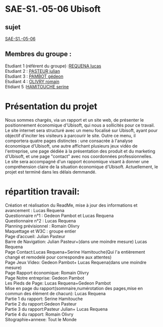 # SAE-S1.-05-06 Ubisoft

## sujet

[SAE-S1.-05-06](https://lucas-requena.github.io/SAE-S1.-05-06/)

## Membres du groupe :
Etudiant 1 (référent du groupe) :[REQUENA lucas](mailto:lrequena@edu.univ-fcomte.fr?subject=SAE_1_05_06)  
Etudiant 2 : [PASTEUR julian](mailto:jpasteu4@edu.univ-fcomte.fr?subject=SAE_1_05_06)   
Etudiant 3 : [PAMBOT gédeon](mailto:gpambot@edu.univ-fcomte.fr?subject=SAE_1_05_06)  
Etudiant 4 : [OLIVRY romain](mailto:rolivry@edu.univ-fcomte.fr?subject=SAE_1_05_06)  
Etidiant 5 :[HAMITOUCHE serine](mailto:shamitou@edu.univ-fcomte.fr?subject=SAE_1_05_06)
 
# Présentation du projet

Nous sommes chargés, via un rapport et un site web, de présenter le positionnement économique d'Ubisoft, qui nous a sollicités pour ce travail. Le site internet sera structuré avec un menu focalisé sur Ubisoft, ayant pour objectif d'inciter les visiteurs à parcourir le site. Outre ce menu, il comportera quatre pages distinctes : une consacrée à l'analyse économique d'Ubisoft, une autre affichant plusieurs jeux vidéo de l'entreprise, une page dédiée à la présentation des produit et du marketing d'Ubisoft, et une page "contact" avec nos coordonnées professionnelles. Le site sera accompagné d'un rapport économique visant à donner une compréhension claire de la situation économique d'Ubisoft.
Actuellement, le projet est terminé dans les délais demmandé.

# répartition travail:

Création et réalisation du ReadMe, mise à jour des informations et avancement : Lucas Requena  
Questionnaire n°1 : Gedeon Pambot et Lucas Requena  
Questionnaire n°2 : Lucas Requena  
Planning prévisionnel : Romain Olivry  
Maquettage et W3C : groupe entier  
Page d’accueil: Julian Pasteur  
Barre de Navigation: Julian Pasteur+(dans une moindre mesure) Lucas Requena  
Page Contact:Lucas Requena+Serine Hamitouche(Qui l'a entièrement changé et remodelé pour correspondre aux attentes)  
Page Jeux Video: Gedeon Pambot+ Lucas Requena(dans une moindre mesure)  
Page Rapport économique: Romain Olivry  
Page Notre entreprise: Gedeon Pambot  
Les Pieds de Page: Lucas Requena+Gedeon Pambot  
Mise en page du rapport(sommaire,numérotation des pages,mise en commun des élément de chacun): Lucas Requena  
Partie 1 du rapport: Serine Hamitouche  
Partie 2 du rapport:Gedeon Pasteur  
Partie 3 du rapport:Pasteur Julian+ Lucas Requena  
Partie 4 du rapport: Romain Olivry  
Sitographie+annexe: Tout le Monde  


